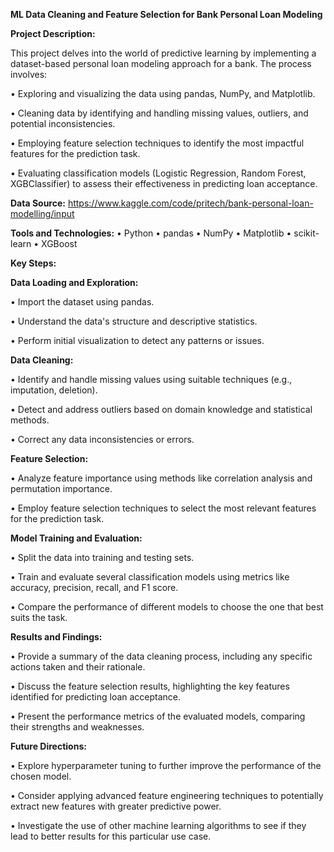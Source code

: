 **ML Data Cleaning and Feature Selection for Bank Personal Loan Modeling**


**Project Description:**

This project delves into the world of predictive learning by implementing a dataset-based personal loan modeling approach for a bank. The process involves:

•	Exploring and visualizing the data using pandas, NumPy, and Matplotlib.

•	Cleaning data by identifying and handling missing values, outliers, and potential inconsistencies.

•	Employing feature selection techniques to identify the most impactful features for the prediction task.

•	Evaluating classification models (Logistic Regression, Random Forest, XGBClassifier) to assess their effectiveness in predicting loan acceptance.


**Data Source:**
https://www.kaggle.com/code/pritech/bank-personal-loan-modelling/input


**Tools and Technologies:**
•	Python
•	pandas
•	NumPy
•	Matplotlib
•	scikit-learn
•	XGBoost


**Key Steps:**

**Data Loading and Exploration:**

•	Import the dataset using pandas.

•	Understand the data's structure and descriptive statistics.

•	Perform initial visualization to detect any patterns or issues.

**Data Cleaning:**

•	Identify and handle missing values using suitable techniques (e.g., imputation, deletion).

•	Detect and address outliers based on domain knowledge and statistical methods.

•	Correct any data inconsistencies or errors.

**Feature Selection:**

•	Analyze feature importance using methods like correlation analysis and permutation importance.

•	Employ feature selection techniques to select the most relevant features for the prediction task.

**Model Training and Evaluation:**

•	Split the data into training and testing sets.

•	Train and evaluate several classification models using metrics like accuracy, precision, recall, and F1 score.

•	Compare the performance of different models to choose the one that best suits the task.

**Results and Findings:**

•	Provide a summary of the data cleaning process, including any specific actions taken and their rationale.

•	Discuss the feature selection results, highlighting the key features identified for predicting loan acceptance.

•	Present the performance metrics of the evaluated models, comparing their strengths and weaknesses.

**Future Directions:**

•	Explore hyperparameter tuning to further improve the performance of the chosen model.

•	Consider applying advanced feature engineering techniques to potentially extract new features with greater predictive power.

•	Investigate the use of other machine learning algorithms to see if they lead to better results for this particular use case.

